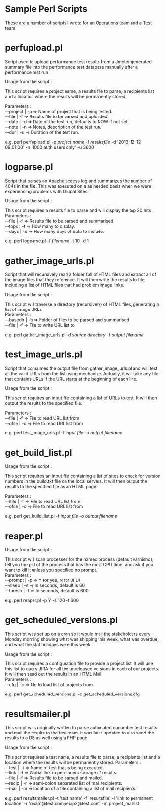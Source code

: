 Sample Perl Scripts
===================

These are a number of scripts I wrote for an Operations team and a Test team


perfupload.pl
=============

Script used to upload performance test results from a Jmeter generated summary file into the
performance test database manually after a performance test run

Usage from the script :

This script requires a project name, a results file to parse, a recipients
list and a location where the results will be permanently stored.

Parameters :  
    --project | -p => Name of project that is being tested.  
    --file | -f => Results file to be parsed and uploaded.  
    --date | -d => Date of the test run, defaults to NOW if not set.  
    --note | -n => Notes, description of the test run.  
    --dur |  -u => Duration of the test run.  

e.g. perl perfupload.pl -p *project name* -f *resultsfile* -d '2013-12-12 09:01:00' -n '1000 auth users only' -u 3600


logparse.pl
===========

Script that parses an Apache access log and summarizes the number of 404s in the file.  This was executed on a as needed 
basis when we were experiencing problems with Drupal Sites.

Usage from the script :

This script requires a results file to parse and will display the top 20 hits  
Parameters :  
    --file | -f => Results file to be parsed and summarised.  
    --topx | -t => How many to display.  
    --days | -d => How many days of data to include.  

e.g. perl logparse.pl -f *filename* -t 10 -d 1


gather_image_urls.pl
====================

Script that will recursively read a folder full of HTML files and extract all of the image 
files that they reference.  It will then write the results to file, including a list of HTML files
that had problem image links.

Usage from the script :

This script will traverse a directory (recursively) of HTML files, generating a list of image URLs  
Parameters :  
    --basedir | -b => Folder of files to be parsed and summarised.  
    --file    | -f => File to write URL list to  

e.g. perl gather_image_urls.pl -d *source directory* -f *output filename*


test_image_urls.pl
==================

Script that consumes the output file from gather_image_urls.pl and will test all the valid 
URLs from the list using mechanize.  Actually, it will take any file that contains URLs if 
the URL starts at the beginning of each line.

Usage from the script :

This script requires an input file containing a list of URLs to test.
It will then output the results to the specified file.  

Parameters :  
    --file    | -f => File to read URL list from  
    --ofile   | -o => File to read URL list from  

e.g. perl test_image_urls.pl -f *input file* -o *output filename*


get_build_list.pl
=================

Usage from the script :

This script requires an input file containing a list of sites to check
for version numbers in the build.txt file on the local servers.
It will then output the results to the specified file as an HTML page.

Parameters :  
    --ifile   | -f => File to read URL list from  
    --ofile   | -o => File to read URL list from  

e.g. perl get_build_list.pl -f *input file* -o *output filename*


reaper.pl
=========

Usage from the script :

This script will scan processes for the named process (default varnishd), tell you the pid of the process that
has the most CPU time, and ask if you want to kill it unless you specified no prompt.  
Parameters :  
    --prompt | -p => Y for yes, N for JFDI  
    --sleep  | -s => In seconds, default is 60  
    --thresh | -t => In seconds, default is 600  

e.g. perl reaper.pl -p Y -s 120 -t 600


get_scheduled_versions.pl
=========================

This script was set up on a cron so it would mail the stakeholders every Monday morning showing what was 
shipping this week, what was overdue, and what the stat holidays were this week.

Usage from the script :

This script requires a configuration file to provide a project list.
It will use this list to query JIRA for all the unreleased versions
in each of our projects.  It will then send out the results in an HTML Mail.  
Parameters :  
    --cfg     | -c => file to load list of projects from  

e.g. perl get_scheduled_versions.pl -c get_scheduled_versions.cfg


resultsmailer.pl
=========================

This script was originally written to parse automated cucumber test results and mail the results to the test team.
It was later updated to also send the results to a DB as well using a PHP page.

Usage from the script :

This script requires a test name, a results file to parse, a recipients
list and a location where the results will be permanently stored.
Parameters :  
    --test | -t => Name of test that is being executed.  
    --link | -l => Global link to permanent storage of results.  
    --file | -f => Results file to be parsed and mailed.  
    --recip | -r => semi-colon separated list of mail recipients.  
    --mail | -m => location of a file containing a list of mail recipients.  

 e.g. perl resultsmailer.pl -t 'test name' -f 'resultsfile' -l 'link to permanent location' -r 'recip1\@test.com;recip2\@test.com' -m project_maillist
 
